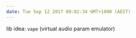 ```yaml
---
date: Tue Sep 12 2017 09:02:34 GMT+1000 (AEST)
---
```


lib idea: `vape` (virtual audio param emulator)
